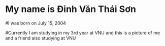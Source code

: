 # My name is Đinh Văn Thái Sơn

#I was born on July 15, 2004

#Currently I am studying in my 3rd year at VNU and this is a picture of me and a friend also studying at VNU
